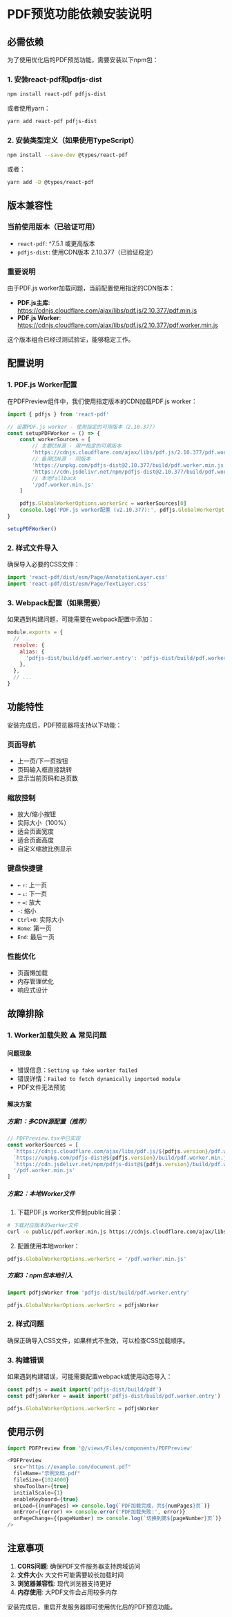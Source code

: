 # PDF预览功能依赖安装说明

## 必需依赖

为了使用优化后的PDF预览功能，需要安装以下npm包：

### 1. 安装react-pdf和pdfjs-dist

```bash
npm install react-pdf pdfjs-dist
```

或者使用yarn：

```bash
yarn add react-pdf pdfjs-dist
```

### 2. 安装类型定义（如果使用TypeScript）

```bash
npm install --save-dev @types/react-pdf
```

或者：

```bash
yarn add -D @types/react-pdf
```

## 版本兼容性

### 当前使用版本（已验证可用）

- `react-pdf`: ^7.5.1 或更高版本
- `pdfjs-dist`: 使用CDN版本 2.10.377（已验证稳定）

### 重要说明

由于PDF.js worker加载问题，当前配置使用指定的CDN版本：
- **PDF.js主库**: https://cdnjs.cloudflare.com/ajax/libs/pdf.js/2.10.377/pdf.min.js
- **PDF.js Worker**: https://cdnjs.cloudflare.com/ajax/libs/pdf.js/2.10.377/pdf.worker.min.js

这个版本组合已经过测试验证，能够稳定工作。

## 配置说明

### 1. PDF.js Worker配置

在PDFPreview组件中，我们使用指定版本的CDN加载PDF.js worker：

```typescript
import { pdfjs } from 'react-pdf'

// 设置PDF.js worker - 使用指定的可用版本（2.10.377）
const setupPDFWorker = () => {
    const workerSources = [
        // 主要CDN源 - 用户指定的可用版本
        'https://cdnjs.cloudflare.com/ajax/libs/pdf.js/2.10.377/pdf.worker.min.js',
        // 备用CDN源 - 同版本
        'https://unpkg.com/pdfjs-dist@2.10.377/build/pdf.worker.min.js',
        'https://cdn.jsdelivr.net/npm/pdfjs-dist@2.10.377/build/pdf.worker.min.js',
        // 本地fallback
        '/pdf.worker.min.js'
    ]

    pdfjs.GlobalWorkerOptions.workerSrc = workerSources[0]
    console.log('PDF.js worker配置 (v2.10.377):', pdfjs.GlobalWorkerOptions.workerSrc)
}

setupPDFWorker()
```

### 2. 样式文件导入

确保导入必要的CSS文件：

```typescript
import 'react-pdf/dist/esm/Page/AnnotationLayer.css'
import 'react-pdf/dist/esm/Page/TextLayer.css'
```

### 3. Webpack配置（如果需要）

如果遇到构建问题，可能需要在webpack配置中添加：

```javascript
module.exports = {
  // ...
  resolve: {
    alias: {
      'pdfjs-dist/build/pdf.worker.entry': 'pdfjs-dist/build/pdf.worker.min.js',
    },
  },
  // ...
}
```

## 功能特性

安装完成后，PDF预览器将支持以下功能：

### 页面导航
- 上一页/下一页按钮
- 页码输入框直接跳转
- 显示当前页码和总页数

### 缩放控制
- 放大/缩小按钮
- 实际大小（100%）
- 适合页面宽度
- 适合页面高度
- 自定义缩放比例显示

### 键盘快捷键
- `←` `↑`: 上一页
- `→` `↓`: 下一页
- `+` `=`: 放大
- `-`: 缩小
- `Ctrl+0`: 实际大小
- `Home`: 第一页
- `End`: 最后一页

### 性能优化
- 页面懒加载
- 内存管理优化
- 响应式设计

## 故障排除

### 1. Worker加载失败 ⚠️ 常见问题

#### 问题现象
- 错误信息：`Setting up fake worker failed`
- 错误详情：`Failed to fetch dynamically imported module`
- PDF文件无法预览

#### 解决方案

##### 方案1：多CDN源配置（推荐）
```typescript
// PDFPreview.tsx中已实现
const workerSources = [
  `https://cdnjs.cloudflare.com/ajax/libs/pdf.js/${pdfjs.version}/pdf.worker.min.js`,
  `https://unpkg.com/pdfjs-dist@${pdfjs.version}/build/pdf.worker.min.js`,
  `https://cdn.jsdelivr.net/npm/pdfjs-dist@${pdfjs.version}/build/pdf.worker.min.js`,
  '/pdf.worker.min.js'
]
```

##### 方案2：本地Worker文件
1. 下载PDF.js worker文件到public目录：
```bash
# 下载对应版本的worker文件
curl -o public/pdf.worker.min.js https://cdnjs.cloudflare.com/ajax/libs/pdf.js/3.11.174/pdf.worker.min.js
```

2. 配置使用本地worker：
```typescript
pdfjs.GlobalWorkerOptions.workerSrc = '/pdf.worker.min.js'
```

##### 方案3：npm包本地引入
```typescript
import pdfjsWorker from 'pdfjs-dist/build/pdf.worker.entry'

pdfjs.GlobalWorkerOptions.workerSrc = pdfjsWorker
```

### 2. 样式问题

确保正确导入CSS文件，如果样式不生效，可以检查CSS加载顺序。

### 3. 构建错误

如果遇到构建错误，可能需要配置webpack或使用动态导入：

```typescript
const pdfjs = await import('pdfjs-dist/build/pdf')
const pdfjsWorker = await import('pdfjs-dist/build/pdf.worker.entry')

pdfjs.GlobalWorkerOptions.workerSrc = pdfjsWorker
```

## 使用示例

```typescript
import PDFPreview from '@/views/Files/components/PDFPreview'

<PDFPreview
  src="https://example.com/document.pdf"
  fileName="示例文档.pdf"
  fileSize={1024000}
  showToolbar={true}
  initialScale={1}
  enableKeyboard={true}
  onLoad={(numPages) => console.log(`PDF加载完成，共${numPages}页`)}
  onError={(error) => console.error('PDF加载失败:', error)}
  onPageChange={(pageNumber) => console.log(`切换到第${pageNumber}页`)}
/>
```

## 注意事项

1. **CORS问题**: 确保PDF文件服务器支持跨域访问
2. **文件大小**: 大文件可能需要较长加载时间
3. **浏览器兼容性**: 现代浏览器支持更好
4. **内存使用**: 大PDF文件会占用较多内存

安装完成后，重启开发服务器即可使用优化后的PDF预览功能。
